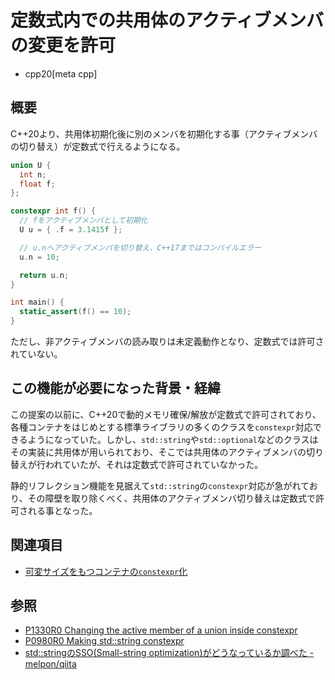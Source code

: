 # 定数式内での共用体のアクティブメンバの変更を許可
* cpp20[meta cpp]

## 概要

C++20より、共用体初期化後に別のメンバを初期化する事（アクティブメンバの切り替え）が定数式で行えるようになる。

```cpp example
union U {
  int n;
  float f;
};

constexpr int f() {
  // fをアクティブメンバとして初期化
  U u = { .f = 3.1415f };

  // u.nへアクティブメンバを切り替え、C++17まではコンパイルエラー
  u.n = 10;  

  return u.n;
}

int main() {
  static_assert(f() == 10);
}
```

ただし、非アクティブメンバの読み取りは未定義動作となり、定数式では許可されていない。

## この機能が必要になった背景・経緯

この提案の以前に、C++20で動的メモリ確保/解放が定数式で許可されており、各種コンテナをはじめとする標準ライブラリの多くのクラスを`constexpr`対応できるようになっていた。しかし、`std::string`や`std::optional`などのクラスはその実装に共用体が用いられており、そこでは共用体のアクティブメンバの切り替えが行われていたが、それは定数式で許可されていなかった。

静的リフレクション機能を見据えて`std::string`の`constexpr`対応が急がれており、その障壁を取り除くべく、共用体のアクティブメンバ切り替えは定数式で許可される事となった。

## 関連項目

- [可変サイズをもつコンテナの`constexpr`化](more_constexpr_containers.md.nolink)

## 参照

- [P1330R0 Changing the active member of a union inside constexpr](http://www.open-std.org/jtc1/sc22/wg21/docs/papers/2018/p1330r0.pdf)
- [P0980R0 Making std::string constexpr](http://www.open-std.org/jtc1/sc22/wg21/docs/papers/2019/p0980r1.pdf)
- [std::stringのSSO(Small-string optimization)がどうなっているか調べた - melpon/qiita](https://github.com/melpon/qiita/tree/master/items/stdstringのSSO(Small-string%20optimization)がどうなっているか調べた)